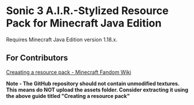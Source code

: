 # Sonic 3 A.I.R.-Stylized Resource Pack for Minecraft Java Edition
Requires Minecraft Java Edition version 1.18.x.

## For Contributors
[Creaating a resource pack - Minecraft Fandom Wiki](https://minecraft.fandom.com/wiki/Tutorials/Creating_a_resource_pack)

**Note - The GitHub repository should not contain unmodified textures. This means do NOT upload the assets folder. Consider extracting it using the above guide titled "Creating a resource pack"**
